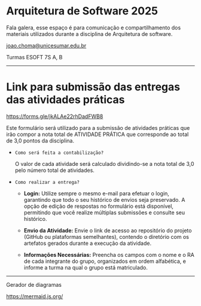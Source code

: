 # Arquitetura de Software 2025

Fala galera, esse espaço é para comunicação e compartilhamento dos materiais utilizados durante a disciplina de Arquitetura de software.

joao.choma@unicesumar.edu.br

Turmas ESOFT 7S A, B

---

# Link para submissão das entregas das atividades práticas

https://forms.gle/jkALAe22rhDadFWB8

Este formulário será utilizado para a submissão de atividades práticas que irão compor a nota total de ATIVIDADE PRÁTICA que corresponde ao total de 3,0 pontos da disciplina.

- `Como será feita a contabilização?`

    O valor de cada atividade será calculado dividindo-se a nota total de 3,0 pelo número total de atividades.

- `Como realizar a entrega?`
    + __Login:__ Utilize sempre o mesmo e-mail para efetuar o login, garantindo que todo o seu histórico de envios seja preservado. A opção de edição de respostas no formulário está disponível, permitindo que você realize múltiplas submissões e consulte seu histórico.

    + __Envio da Atividade:__ Envie o link de acesso ao repositório do projeto (GitHub ou plataformas semelhantes), contendo o diretório com os artefatos gerados durante a execução da atividade.

    + __Informações Necessárias:__ Preencha os campos com o nome e o RA de cada integrante do grupo, organizados em ordem alfabética, e informe a turma na qual o grupo está matriculado.

---
Gerador de diagramas

https://mermaid.js.org/
